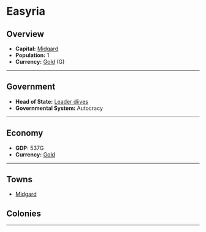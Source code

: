 # Easyria

## Overview

- **Capital:** [Midgard](Midgard)
- **Population:** 1
- **Currency:** [Gold](Gold) (G)

---

## Government

- **Head of State:** [Leader diives](diives)
- **Governmental System:** Autocracy

---

## Economy

- **GDP:** <!-- GDP -->537G<!-- GDP -->
- **Currency:** [Gold](Gold)

---

## Towns

- [Midgard](Midgard)

## Colonies



---